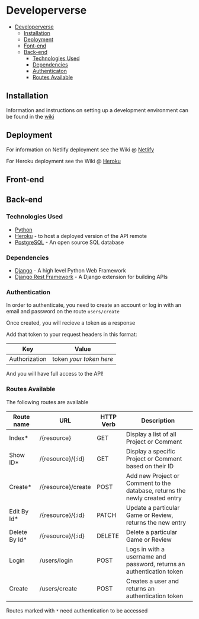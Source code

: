 # Developerverse

- [Developerverse](#developerverse)
  - [Installation](#installation)
  - [Deployment](#deployment)
  - [Font-end](#front-end)
  - [Back-end](#back-end)
    - [Technologies Used](#technologies-used)
    - [Dependencies](#dependencies)
    - [Authenticaton](#authentication)
    - [Routes Available](#routes-available)

## Installation

Information and instructions on setting up a development environment can be found in the [wiki](https://github.com/SEI-39/developerverse/wiki/Development-Environment)

## Deployment

For information on Netlify deployment see the Wiki @ [Netlify](https://github.com/SEI-39/developerverse/wiki/Deployed-via-Netlify)

For Heroku deployment see the Wiki @ [Heroku](https://github.com/SEI-39/developerverse/wiki/Deploying-via-Heroku)

## Front-end

## Back-end

### Technologies Used

- [Python](https://www.python.org/)
- [Heroku](https://www.heroku.com/) - to host a deployed version of the API remote
- [PostgreSQL](https://www.postgresql.org/) - An open source SQL database

### Dependencies

- [Django](https://www.djangoproject.com/) - A high level Python Web Framework
- [Django Rest Framework](https://www.django-rest-framework.org/) - A Django extension for building APIs

### Authentication

In order to authenticate, you need to create an account or log in with an email and password on the route `users/create`

Once created, you will recieve a token as a response

Add that token to your request headers in this format:

| **Key** | **Value** |
| ------- | --------- |
| Authorization | token *your token here* |

And you will have full access to the API!

### Routes Available

The following routes are available

| **Route name**  | **URL**                 | **HTTP Verb** | **Description**                                                         |
| --------------- | ----------------------- | ------------- | ----------------------------------------------------------------------- |
| Index*          | /{resource}             | GET           | Display a list of all Project or Comment                                |
| Show ID*        | /{resource}/{:id}       | GET           | Display a specific Project or Comment based on their ID                 |
| Create*         | /{resource}/create      | POST          | Add new Project or Comment to the database, returns the newly created entry |
| Edit By Id*     | /{resource}/{:id}       | PATCH         | Update a particular Game or Review, returns the new entry               |
| Delete By Id*   | /{resource}/{:id}       | DELETE        | Delete a particular Game or Review                                      |
| Login           | /users/login            | POST          | Logs in with a username and password, returns an authentication token   |
| Create          | /users/create           | POST          | Creates a user and returns an authentication token                      |

Routes marked with `*` need authentication to be accessed
